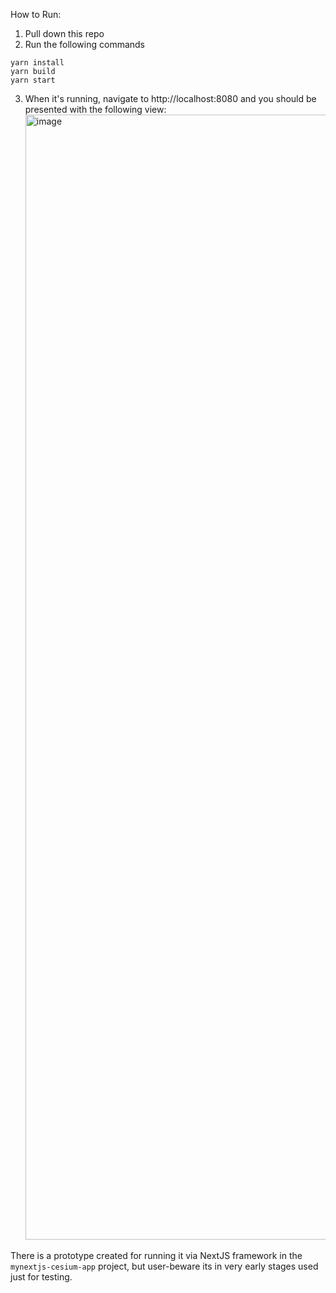 
How to Run: 
1. Pull down this repo
2. Run the following commands

```
yarn install
yarn build
yarn start
```
3. When it's running, navigate to http://localhost:8080 and you should be presented with the following view:
   <img width="1800" alt="image" src="https://github.com/apatel404/my-cesium-app/assets/77422743/568a089d-179a-4b5e-9800-2a28b01f6af4">



There is a prototype created for running it via NextJS framework in the `mynextjs-cesium-app` project, but user-beware its in very early stages used just for testing.

